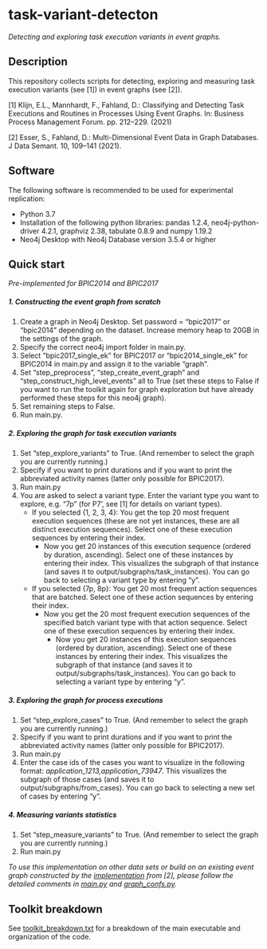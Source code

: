 # task-variant-detecton

*Detecting and exploring task execution variants in event graphs.*

 ## Description
 
This repository collects scripts for detecting, exploring and measuring task execution variants (see [1]) in event graphs (see [2]).

[1] Klijn, E.L., Mannhardt, F., Fahland, D.: Classifying and Detecting Task Executions and Routines in Processes Using Event Graphs. In: Business Process Management Forum. pp. 212–229. (2021)

[2] Esser, S., Fahland, D.: Multi-Dimensional Event Data in Graph Databases. J Data Semant. 10, 109–141 (2021).

## Software

The following software is recommended to be used for experimental replication:
* Python 3.7
* Installation of the following python libraries: pandas 1.2.4, neo4j-python-driver 4.2.1, graphviz 2.38, tabulate 0.8.9 and numpy 1.19.2
* Neo4j Desktop with Neo4j Database version 3.5.4 or higher

## Quick start

*Pre-implemented for BPIC2014 and BPIC2017* 

##### 1. Constructing the event graph from scratch
1.	Create a graph in Neo4j Desktop. Set password = “bpic2017” or “bpic2014” depending on the dataset. Increase memory heap to 20GB in the settings of the graph.
2.	Specify the correct neo4j import folder in main.py.
3.	Select “bpic2017_single_ek” for BPIC2017 or “bpic2014_single_ek” for BPIC2014 in main.py and assign it to the variable “graph”.
4.	Set “step_preprocess”, “step_create_event_graph” and “step_construct_high_level_events” all to True (set these steps to False if you want to run the toolkit again for graph exploration but have already performed these steps for this neo4j graph).
5.	Set remaining steps to False.
6.	Run main.py.

##### 2. Exploring the graph for task execution variants
1. Set “step_explore_variants” to True. (And remember to select the graph you are currently running.)
2. Specify if you want to print durations and if you want to print the abbreviated activity names (latter only possible for BPIC2017).
3. Run main.py
4. You are asked to select a variant type. Enter the variant type you want to explore, e.g. “7p” (for P7’, see [1] for details on variant types).
   * If you selected {1, 2, 3, 4}: You get the top 20 most frequent execution sequences (these are not yet instances, these are all distinct execution sequences). Select one of these execution sequences by entering their index.
      * Now you get 20 instances of this execution sequence (ordered by duration, ascending). Select one of these instances by entering their index. This visualizes the subgraph of that instance (and saves it to output/subgraphs/task_instances). You can go back to selecting a variant type by entering “y”.
   * If you selected {7p, 8p}: You get 20 most frequent action sequences that are batched. Select one of these action sequences by entering their index.
      * Now you get the 20 most frequent execution sequences of the specified batch variant type with that action sequence. Select one of these execution sequences by entering their index.
         * Now you get 20 instances of this execution sequences (ordered by duration, ascending). Select one of these instances by entering their index. This visualizes the subgraph of that instance (and saves it to output/subgraphs/task_instances). You can go back to selecting a variant type by entering “y”.
    
##### 3. Exploring the graph for process executions
1. Set “step_explore_cases” to True. (And remember to select the graph you are currently running.)
2. Specify if you want to print durations and if you want to print the abbreviated activity names (latter only possible for BPIC2017).
3. Run main.py
4. Enter the case ids of the cases you want to visualize in the following format: *application_1213,application_73947*. This visualizes the subgraph of those cases (and saves it to output/subgraphs/from_cases). You can go back to selecting a new set of cases by entering “y”.

##### 4. Measuring variants statistics
1. Set “step_measure_variants” to True. (And remember to select the graph you are currently running.)
2. Run main.py

*To use this implementation on other data sets or build on an existing event graph constructed by the [implementation](https://github.com/multi-dimensional-process-mining/graphdb-eventlogs) from [2], please follow the detailed comments in [main.py](main_other_analysis.py) and [graph_confs.py](graph_confs.py).*

## Toolkit breakdown
See [toolkit_breakdown.txt](toolkit_breakdown.txt) for a breakdown of the main executable and organization of the code.
